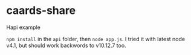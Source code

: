 # caards-share
Hapi example

`npm install` in the `api` folder, then `node app.js`.
I tried it with latest node v4.1, but should work backwords to v10.12.7 too.

